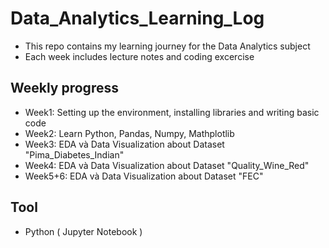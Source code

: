 # Data_Analytics_Learning_Log
- This repo contains my learning journey for the Data Analytics subject
- Each week includes lecture notes and coding excercise

## Weekly progress
- Week1: Setting up the environment, installing libraries and writing basic code
- Week2: Learn Python, Pandas, Numpy, Mathplotlib
- Week3: EDA và Data Visualization about Dataset "Pima_Diabetes_Indian"
- Week4: EDA và Data Visualization about Dataset "Quality_Wine_Red"
- Week5+6: EDA và Data Visualization about Dataset "FEC"

## Tool
- Python ( Jupyter Notebook )
